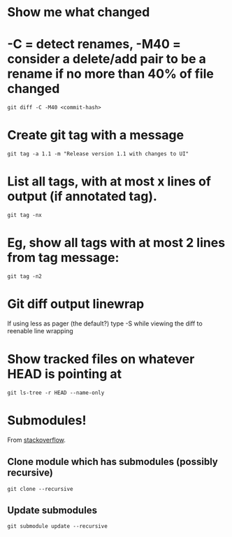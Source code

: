 # Show me what changed
# -C = detect renames, -M40 = consider a delete/add pair to be a rename if no more than 40% of file changed
`git diff -C -M40 <commit-hash>`

# Create git tag with a message
`git tag -a 1.1 -m "Release version 1.1 with changes to UI"`


# List all tags, with at most x lines of output (if annotated tag).
`git tag -nx`

# Eg, show all tags with at most 2 lines from tag message:
`git tag -n2`


# Git diff output linewrap
If using less as pager (the default?) type -S while viewing the diff to reenable line wrapping

# Show tracked files on whatever HEAD is pointing at
`git ls-tree -r HEAD --name-only`

# Submodules!
From [stackoverflow](https://stackoverflow.com/questions/1535524/git-submodule-inside-of-a-submodule-nested-submodules).
## Clone module which has submodules (possibly recursive)
`git clone --recursive`

## Update submodules
`git submodule update --recursive`
